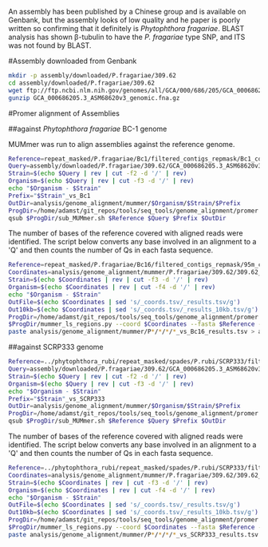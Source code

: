 An assembly has been published by a Chinese group and is available on Genbank, but the assembly looks of low quality and he paper is poorly written so confirming that it definitely is _Phytophthora fragariae_. BLAST analysis has shown β-tubulin to have the _P. fragariae_ type SNP, and ITS was not found by BLAST.

#Assembly downloaded from Genbank

```bash
mkdir -p assembly/downloaded/P.fragariae/309.62
cd assembly/downloaded/P.fragariae/309.62
wget ftp://ftp.ncbi.nlm.nih.gov/genomes/all/GCA/000/686/205/GCA_000686205.3_ASM68620v3/GCA_000686205.3_ASM68620v3_genomic.fna.gz
gunzip GCA_000686205.3_ASM68620v3_genomic.fna.gz
```

#Promer alignment of Assemblies

##against _Phytophthora fragariae_ BC-1 genome

MUMmer was run to align assemblies against the reference genome.

```bash
Reference=repeat_masked/P.fragariae/Bc1/filtered_contigs_repmask/Bc1_contigs_softmasked_repeatmasker_TPSI_appended.fa
Query=assembly/downloaded/P.fragariae/309.62/GCA_000686205.3_ASM68620v3_genomic.fna
Strain=$(echo $Query | rev | cut -f2 -d '/' | rev)
Organism=$(echo $Query | rev | cut -f3 -d '/' | rev)
echo "$Organism - $Strain"
Prefix="$Strain"_vs_Bc1
OutDir=analysis/genome_alignment/mummer/$Organism/$Strain/$Prefix
ProgDir=/home/adamst/git_repos/tools/seq_tools/genome_alignment/promer
qsub $ProgDir/sub_MUMmer.sh $Reference $Query $Prefix $OutDir
```

The number of bases of the reference covered with aligned reads were identified. The script below converts any base involved in an alignment to a 'Q' and then counts the number of Qs in each fasta sequence.

```bash
Reference=repeat_masked/P.fragariae/Bc16/filtered_contigs_repmask/95m_contigs_softmasked_repeatmasker_TPSI_appended.fa
Coordinates=analysis/genome_alignment/mummer/P.fragariae/309.62/309.62_vs_Bc16/*_vs_Bc16_coords.tsv
Strain=$(echo $Coordinates | rev | cut -f3 -d '/' | rev)
Organism=$(echo $Coordinates | rev | cut -f4 -d '/' | rev)
echo "$Organism - $Strain"
OutFile=$(echo $Coordinates | sed 's/_coords.tsv/_results.tsv/g')
Out10kb=$(echo $Coordinates | sed 's/_coords.tsv/_results_10kb.tsv/g')
ProgDir=/home/adamst/git_repos/tools/seq_tools/genome_alignment/promer
$ProgDir/mummer_ls_regions.py --coord $Coordinates --fasta $Reference --out_contig $OutFile --out_10kb $Out10kb
paste analysis/genome_alignment/mummer/P*/*/*/*_vs_Bc16_results.tsv > analysis/genome_alignment/mummer/vs_Bc16_new.tsv
```

##against SCRP333 genome

```bash
Reference=../phytophthora_rubi/repeat_masked/spades/P.rubi/SCRP333/filtered_contigs_repmask/SCRP333_contigs_softmasked_repeatmasker_TPSI_appended.fa
Query=assembly/downloaded/P.fragariae/309.62/GCA_000686205.3_ASM68620v3_genomic.fna
Strain=$(echo $Query | rev | cut -f2 -d '/' | rev)
Organism=$(echo $Query | rev | cut -f3 -d '/' | rev)
echo "$Organism - $Strain"
Prefix="$Strain"_vs_SCRP333
OutDir=analysis/genome_alignment/mummer/$Organism/$Strain/$Prefix
ProgDir=/home/adamst/git_repos/tools/seq_tools/genome_alignment/promer
qsub $ProgDir/sub_MUMmer.sh $Reference $Query $Prefix $OutDir
```

The number of bases of the reference covered with aligned reads were identified. The script below converts any base involved in an alignment to a 'Q' and then counts the number of Qs in each fasta sequence.

```bash
Reference=../phytophthora_rubi/repeat_masked/spades/P.rubi/SCRP333/filtered_contigs_repmask/SCRP333_contigs_softmasked_repeatmasker_TPSI_appended.fa
Coordinates=analysis/genome_alignment/mummer/P.fragariae/309.62/309.62_vs_SCRP333/*_vs_SCRP333_coords.tsv
Strain=$(echo $Coordinates | rev | cut -f3 -d '/' | rev)
Organism=$(echo $Coordinates | rev | cut -f4 -d '/' | rev)
echo "$Organism - $Strain"
OutFile=$(echo $Coordinates | sed 's/_coords.tsv/_results.tsv/g')
Out10kb=$(echo $Coordinates | sed 's/_coords.tsv/_results_10kb.tsv/g')
ProgDir=/home/adamst/git_repos/tools/seq_tools/genome_alignment/promer
$ProgDir/mummer_ls_regions.py --coord $Coordinates --fasta $Reference --out_contig $OutFile --out_10kb $Out10kb
paste analysis/genome_alignment/mummer/P*/*/*/*_vs_SCRP333_results.tsv > analysis/genome_alignment/mummer/vs_SCRP333_new.tsv
```

